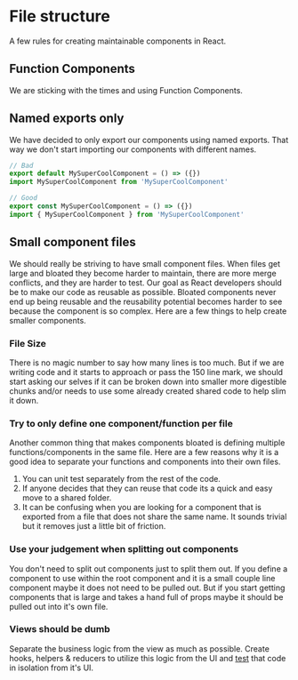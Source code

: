 # File structure

A few rules for creating maintainable components in React.

## Function Components

We are sticking with the times and using Function Components.

## Named exports only

We have decided to only export our components using named exports. That way we don't start importing our components with different names.

```js
// Bad
export default MySuperCoolComponent = () => ({})
import MySuperCoolComponent from 'MySuperCoolComponent'

// Good
export const MySuperCoolComponent = () => ({})
import { MySuperCoolComponent } from 'MySuperCoolComponent'
```

## Small component files

We should really be striving to have small component files. When files get large and bloated they become harder to maintain, there are more merge conflicts, and they are harder to test. Our goal as React developers should be to make our code as reusable as possible. Bloated components never end up being reusable and the reusability potential becomes harder to see because the component is so complex. Here are a few things to help create smaller components.

### File Size

There is no magic number to say how many lines is too much. But if we are writing code and it starts to approach or pass the 150 line mark, we should start asking our selves if it can be broken down into smaller more digestible chunks and/or needs to use some already created shared code to help slim it down.

### Try to only define one component/function per file

Another common thing that makes components bloated is defining multiple functions/components in the same file. Here are a few reasons why it is a good idea to separate your functions and components into their own files.

1. You can unit test separately from the rest of the code.
2. If anyone decides that they can reuse that code its a quick and easy move to a shared folder.
3. It can be confusing when you are looking for a component that is exported from a file that does not share the same name. It sounds trivial but it removes just a little bit of friction.

### Use your judgement when splitting out components

You don't need to split out components just to split them out. If you define a component to use within the root component and it is a small couple line component maybe it does not need to be pulled out. But if you start getting components that is large and takes a hand full of props maybe it should be pulled out into it's own file.

### Views should be dumb

Separate the business logic from the view as much as possible. Create hooks, helpers & reducers to utilize this logic from the UI and [test](testing.md) that code in isolation from it's UI.
